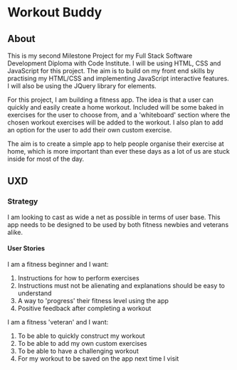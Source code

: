 # Workout Buddy

## About

This is my second Milestone Project for my Full Stack Software Development Diploma with Code Institute. I will be using HTML, CSS and JavaScript for this project. The aim is to build on my front end skills by practising my HTML/CSS and implementing JavaScript interactive features. I will also be using the JQuery library for elements.

For this project, I am building a fitness app. The idea is that a user can quickly and easily create a home workout. Included will be some baked in exercises for the user to choose from, and a 'whiteboard' section where the chosen workout exercises will be added to the workout. I also plan to add an option for the user to add their own custom exercise.

The aim is to create a simple app to help people organise their exercise at home, which is more important than ever these days as a lot of us are stuck inside for most of the day.

## UXD

### Strategy

I am looking to cast as wide a net as possible in terms of user base. This app needs to be designed to be used by both fitness newbies and veterans alike. 

#### User Stories

I am a fitness beginner and I want:

1. Instructions for how to perform exercises
2. Instructions must not be alienating and explanations should be easy to understand
3. A way to 'progress' their fitness level using the app
4. Positive feedback after completing a workout

I am a fitness 'veteran' and I want:

1. To be able to quickly construct my workout
2. To be able to add my own custom exercises
3. To be able to have a challenging workout
4. For my workout to be saved on the app next time I visit
